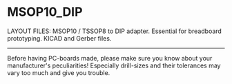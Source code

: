 
MSOP10_DIP
===========

LAYOUT FILES: MSOP10 / TSSOP8 to DIP adapter. Essential for breadboard prototyping. KICAD and Gerber files. 


---

Before having PC-boards made, please make sure you know about your manufacturer's peculiarities!
Especially drill-sizes and their tolerances may vary too much and give you trouble.

